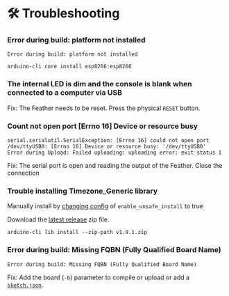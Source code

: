 # :hammer_and_wrench: Troubleshooting

### Error during build: platform not installed

```shell
Error during build: platform not installed
```

```shell title="Fix"
arduino-cli core install esp8266:esp8266
```

### The internal LED is dim and the console is blank when connected to a computer via USB

Fix: The Feather needs to be reset. Press the physical `RESET` button.

### Count not open port [Errno 16] Device or resource busy

```shell
serial.serialutil.SerialException: [Errno 16] could not open port /dev/ttyUSB0: [Errno 16] Device or resource busy: '/dev/ttyUSB0'
Error during Upload: Failed uploading: uploading error: exit status 1
```

Fix: The serial port is open and reading the output of the Feather. Close the connection

### Trouble installing Timezone_Generic library

Manually install by [changing config](https://arduino.github.io/arduino-cli/0.20/configuration/#configuration-keys) of `enable_unsafe_install` to true

Download the [latest release](https://github.com/khoih-prog/Timezone_Generic/releases/latest) zip file.

```shell
arduino-cli lib install --zip-path v1.9.1.zip
```

### Error during build: Missing FQBN (Fully Qualified Board Name)

```shell
Error during build: Missing FQBN (Fully Qualified Board Name)
```

Fix: Add the board (`-b`) parameter to compile or upload or add a [`sketch.json`](https://nicholaswilde.io/solar-battery-charger/configuration/#metadata).

